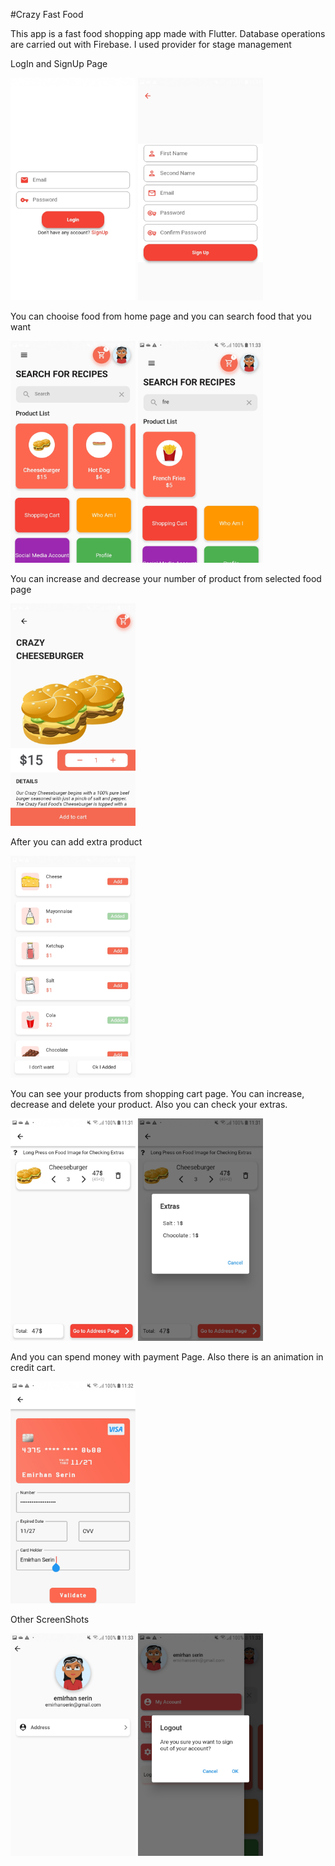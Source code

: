 #Crazy Fast Food

This app is a fast food shopping app made with Flutter. Database operations are carried out with Firebase. I used provider for stage management

LogIn and SignUp Page

<p float="left">
<img src="assets/screenshots/Screenshot_login.jpg" width="200" >
<img src="assets/screenshots/Screenshot_signUp.jpg" width="200" >
</p>

You can chooise food from home page and you can search food that you want 

<p float="left">
  <img src="assets/screenshots/Screenshot_home.jpg" width="200" >
  <img src="assets/screenshots/Screenshot_searh_box.jpg" width="200" >
</p>

You can increase and decrease your number of product from selected food page

<p float="left">
  <img src="assets/screenshots/Screenshot_selected_food.jpg" width="200" >
</p>

After you can add extra product

<p float="left">
  <img src="assets/screenshots/Screenshot_extra_add.jpg" width="200" >
</p>

You can see your products from shopping cart page. You can increase, decrease and delete your product. Also you can check your extras.

<p float="left">
  <img src="assets/screenshots/Screenshot_shopping_cart.jpg" width="200" >
  <img src="assets/screenshots/Screenshot_extra_check.jpg" width="200" >
</p>

And you can spend money with payment Page. Also there is an animation in credit cart.

<p float="left">
  <img src="assets/screenshots/Screenshot_payment.jpg" width="200" >
</p>

Other ScreenShots

<p float="left">
  <img src="assets/screenshots/Screenshot_profile.jpg" width="200" >
  <img src="assets/screenshots/Screenshot_logOut.jpg" width="200" >
</p>



